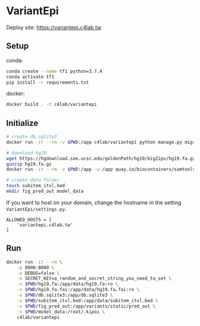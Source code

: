 # VariantEpi

Deploy site: https://variantepi.c4lab.tw


## Setup

conda:
``` bash
conda create --name tf1 python=3.7.4
conda activate tf1
pip install -r requirements.txt
```

docker:
``` bash
docker build . -t c4lab/variantepi
```


## Initialize

``` bash
# create db.sqlite3
docker run -it --rm -v $PWD:/app c4lab/variantepi python manage.py migrate

# download hg19
wget https://hgdownload.soe.ucsc.edu/goldenPath/hg19/bigZips/hg19.fa.gz
gunzip hg19.fa.gz
docker run -it --rm -v $PWD:/app -w /app quay.io/biocontainers/samtools:1.15.1--h1170115_0 samtools faidx hg19.fa

# create data folder
touch subitem_itvl.bed
mkdir fig_pred_out model_data
```

If you want to host on your domain, change the hostname in the setting `VariantEpi/settings.py`.
```
ALLOWED_HOSTS = [
    'variantepi.c4lab.tw'
]
```


## Run

``` bash
docker run -it --rm \
    -p 8000:8000 \
    -e DEBUG=false \
    -e SECRET_KEY=a_random_and_secret_string_you_need_to_set \
    -v $PWD/hg19.fa:/app/data/hg19.fa:ro \
    -v $PWD/hg19.fa.fai:/app/data/hg19.fa.fai:ro \
    -v $PWD/db.sqlite3:/app/db.sqlite3 \
    -v $PWD/subitem_itvl.bed:/app/data/subitem_itvl.bed \
    -v $PWD/fig_pred_out:/app/variants/static/pred_out \
    -v $PWD/model_data:/root/.kipoi \
    c4lab/variantepi
```
